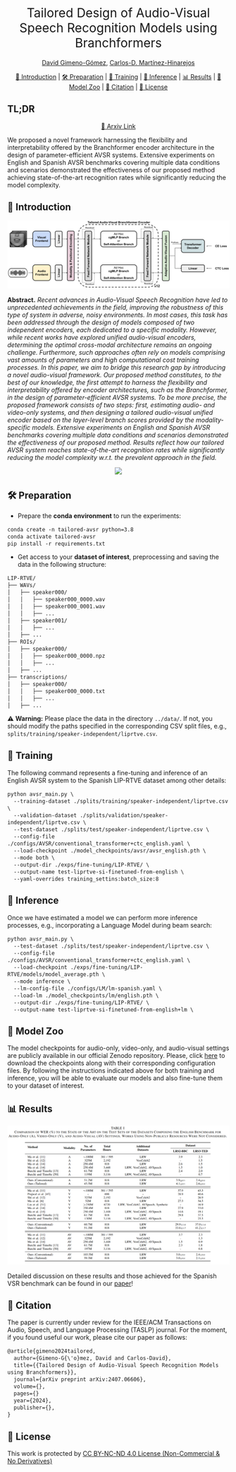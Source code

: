 <h1 align="center"><span style="font-weight:normal">Tailored Design of Audio-Visual<br />Speech Recognition Models using Branchformers</h1>  

  <div align="center">
    
[David Gimeno-Gómez](https://scholar.google.es/citations?user=DVRSla8AAAAJ&hl=en), [Carlos-D. Martínez-Hinarejos](https://scholar.google.es/citations?user=M_EmUoIAAAAJ&hl=en)
</div>

<div align="center">
  
[📘 Introduction](#intro) |
[🛠️ Preparation](#preparation) |
[💪 Training](#training) |
[🔮 Inference](#inference) |
[📊 Results](#results) |
[🦒 Model Zoo](#modelzoo) |
[📖 Citation](#citation) |
[📝 License](#license)
</div>


## <a name="tldr"> </a> TL;DR 
<div align="center">
  
  [📜 Arxiv Link]([https://arxiv.org/abs/2401.02746](https://arxiv.org/abs/2407.06606))
</div>

We proposed a novel framework harnessing the flexibility and interpretability offered by the Branchformer encoder architecture in the design of parameter-efficient AVSR systems. Extensive experiments on English and Spanish AVSR benchmarks covering multiple data conditions and scenarios demonstrated the effectiveness of our proposed method achieving state-of-the-art recognition rates while significantly reducing the model complexity.

## <a name="intro"></a> 📘 Introduction

<div align="center"> <img src="docs/tailored_arch.png"> </div>

**Abstract.** _Recent advances in Audio-Visual Speech Recognition have led to unprecedented achievements in the field, improving the robustness of this type of system in adverse, noisy environments. In most cases, this task has been addressed through the design of models composed of two independent encoders, each dedicated to a specific modality. However, while recent works have explored unified audio-visual encoders, determining the optimal cross-modal architecture remains an ongoing challenge. Furthermore, such approaches often rely on models comprising vast amounts of parameters and high computational cost training processes. In this paper, we aim to bridge this research gap by introducing a novel audio-visual framework. Our proposed method constitutes, to the best of our knowledge, the first attempt to harness the flexibility and interpretability offered by encoder architectures, such as the Branchformer, in the design of parameter-efficient AVSR systems. To be more precise, the proposed framework consists of two steps: first, estimating audio- and video-only systems, and then designing a tailored audio-visual unified encoder based on the layer-level branch scores provided by the modality-specific models. Extensive experiments on English and Spanish AVSR benchmarks covering multiple data conditions and scenarios demonstrated the effectiveness of our proposed method. Results reflect how our tailored AVSR system reaches state-of-the-art recognition rates while significantly reducing the model complexity w.r.t. the prevalent approach in the field._


<div align="center"> <img src="docs/branchformer_scores.gif"> </div>

## <a name="preparation"></a> 🛠️ Preparation

- Prepare the **conda environment** to run the experiments:

```
conda create -n tailored-avsr python=3.8
conda activate tailored-avsr
pip install -r requirements.txt
```

- Get access to your **dataset of interest**, preprocessing and saving the data in the following structure:
  
```
LIP-RTVE/
├── WAVs/
│   ├── speaker000/
│   │   ├── speaker000_0000.wav
│   │   ├── speaker000_0001.wav
│   │   ├── ...
│   ├── speaker001/
│   │   ├── ...
│   ├── ...
├── ROIs/
│   ├── speaker000/
│   │   ├── speaker000_0000.npz
│   │   ├── ...
│   ├── ...
├── transcriptions/
│   ├── speaker000/
│   │   ├── speaker000_0000.txt
│   │   ├── ...
│   ├── ...
```

⚠️ **Warning:** Please place the data in the directory `../data/`. If not, you should modify the paths specified in the corresponding CSV split files, e.g., `splits/training/speaker-independent/liprtve.csv`.

## <a name="training"></a> 💪 Training

The following command represents a fine-tuning and inference of an English AVSR system to the Spanish LIP-RTVE dataset among other details:

```
python avsr_main.py \
  --training-dataset ./splits/training/speaker-independent/liprtve.csv \
  --validation-dataset ./splits/validation/speaker-independent/liprtve.csv \
  --test-dataset ./splits/test/speaker-independent/liprtve.csv \
  --config-file ./configs/AVSR/conventional_transformer+ctc_english.yaml \
  --load-checkpoint ./model_checkpoints/avsr/avsr_english.pth \
  --mode both \
  --output-dir ./exps/fine-tuning/LIP-RTVE/ \
  --output-name test-liprtve-si-finetuned-from-english \
  --yaml-overrides training_settins:batch_size:8
```

## <a name="inference"></a> 🔮 Inference

Once we have estimated a model we can perform more inference processes, e.g., incorporating a Language Model during beam search:

```
python avsr_main.py \
  --test-dataset ./splits/test/speaker-independent/liprtve.csv \
  --config-file ./configs/AVSR/conventional_transformer+ctc_english.yaml \
  --load-checkpoint ./exps/fine-tuning/LIP-RTVE/models/model_average.pth \
  --mode inference \
  --lm-config-file ./configs/LM/lm-spanish.yaml \
  --load-lm ./model_checkpoints/lm/english.pth \
  --output-dir ./exps/fine-tuning/LIP-RTVE/ \
  --output-name test-liprtve-si-finetuned-from-english+lm \
```

## <a name="modelzoo"></a> 🦒 Model Zoo

The model checkpoints for audio-only, video-only, and audio-visual settings are publicly available in our official Zenodo repository. Please, click [here](https://zenodo.org/records/11441180]) to download the checkpoints along with their corresponding configuration files. By following the instructions indicated above for both training and inference, you will be able to evaluate our models and also fine-tune them to your dataset of interest.

## <a name="results"></a> 📊 Results

<div align="center"> <img src="docs/english_results.png"> </div>

Detailed discussion on these results and those achieved for the Spanish VSR benchmark can be found in our [paper](https://arxiv.org/abs/2407.06606)!

## <a name="citation"></a> 📖 Citation

The paper is currently under review for the IEEE/ACM Transactions on Audio, Speech, and Language Processing (TASLP) journal. For the moment, if you found useful our work, please cite our paper as follows:

```
@article{gimeno2024tailored,
  author={Gimeno-G{\'o}mez, David and Carlos-David},
  title={{Tailored Design of Audio-Visual Speech Recognition Models using Branchformers}},
  journal={arXiv preprint arXiv:2407.06606},
  volume={},
  pages={}
  year={2024},
  publisher={},
}
```

## <a name="license"></a> 📝 License

This work is protected by [CC BY-NC-ND 4.0 License (Non-Commercial & No Derivatives)](LICENSE)
